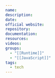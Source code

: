 ```yaml
---
name: 
description: 
date: 
official website: 
repository: 
documentation: 
resources: 
videos: 
groups:
  - "[[Runtime]]"
  - "[[JavaScript]]"
tags:
  - tech
---
```

